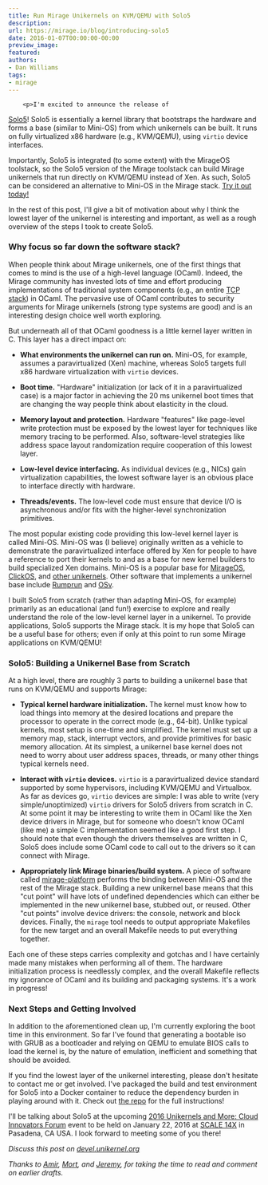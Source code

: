 ```yaml
---
title: Run Mirage Unikernels on KVM/QEMU with Solo5
description:
url: https://mirage.io/blog/introducing-solo5
date: 2016-01-07T00:00:00-00:00
preview_image:
featured:
authors:
- Dan Williams
tags:
- mirage
---
```



        <p>I'm excited to announce the release of
<a href="https://github.com/solo5/solo5">Solo5</a>!
Solo5 is essentially a kernel library that bootstraps the hardware and
forms a base (similar to Mini-OS) from which unikernels can be built.
It runs on fully virtualized x86 hardware (e.g., KVM/QEMU), using
<code>virtio</code> device interfaces.</p>
<p>Importantly, Solo5 is integrated (to some extent) with the MirageOS
toolstack, so the Solo5 version of the Mirage toolstack can build
Mirage unikernels that run directly on KVM/QEMU instead of Xen.  As
such, Solo5 can be considered an alternative to Mini-OS in the Mirage
stack.  <a href="https://github.com/solo5/solo5">Try it out
today!</a></p>
<p>In the rest of this post, I'll give a bit of motivation about why I
think the lowest layer of the unikernel is interesting and important,
as well as a rough overview of the steps I took to create Solo5.</p>
<h3>Why focus so far down the software stack?</h3>
<p>When people think about Mirage unikernels, one of the first things
that comes to mind is the use of a high-level language (OCaml).
Indeed, the Mirage community has invested lots of time and effort
producing implementations of traditional system components (e.g., an
entire <a href="https://github.com/mirage/mirage-tcpip">TCP stack</a>) in OCaml.  The pervasive use of OCaml contributes to
security arguments for Mirage unikernels (strong type systems are
good) and is an interesting design choice well worth exploring.</p>
<p>But underneath all of that OCaml goodness is a little kernel layer
written in C.  This layer has a direct impact on:</p>
<ul>
<li>
<p><strong>What environments the unikernel can run on.</strong> Mini-OS, for
example, assumes a paravirtualized (Xen) machine, whereas Solo5
targets full x86 hardware virtualization with <code>virtio</code> devices.</p>
</li>
<li>
<p><strong>Boot time.</strong> &quot;Hardware&quot; initialization (or lack of it in a
paravirtualized case) is a major factor in achieving the 20 ms
unikernel boot times that are changing the way people think about
elasticity in the cloud.</p>
</li>
<li>
<p><strong>Memory layout and protection.</strong> Hardware &quot;features&quot; like
page-level write protection must be exposed by the lowest layer for
techniques like memory tracing to be performed.  Also,
software-level strategies like address space layout randomization
require cooperation of this lowest layer.</p>
</li>
<li>
<p><strong>Low-level device interfacing.</strong> As individual devices (e.g., NICs)
gain virtualization capabilities, the lowest software layer is an
obvious place to interface directly with hardware.</p>
</li>
<li>
<p><strong>Threads/events.</strong> The low-level code must ensure that device I/O
is asynchronous and/or fits with the higher-level synchronization
primitives.</p>
</li>
</ul>
<p>The most popular existing code providing this low-level kernel layer
is called Mini-OS.  Mini-OS was (I believe) originally written as
a vehicle to demonstrate the paravirtualized interface offered by Xen
for people to have a reference to port their kernels to and as a base
for new kernel builders to build specialized Xen domains.  Mini-OS is
a popular base for <a href="https://mirage.io">MirageOS</a>,
<a href="http://cnp.neclab.eu/projects/clickos/">ClickOS</a>,
and <a href="http://unikernel.org/projects/">other unikernels</a>.  Other
software that implements a unikernel base include
<a href="http://rumpkernel.org/">Rumprun</a> and <a href="http://osv.io/">OSv</a>.</p>
<p>I built Solo5 from scratch (rather than adapting Mini-OS, for example)
primarily as an educational (and fun!) exercise to explore and really
understand the role of the low-level kernel layer in a unikernel.  To
provide applications, Solo5 supports the Mirage stack.  It is my hope
that Solo5 can be a useful base for others; even if only at this point
to run some Mirage applications on KVM/QEMU!</p>
<h3>Solo5: Building a Unikernel Base from Scratch</h3>
<p>At a high level, there are roughly 3 parts to building a unikernel
base that runs on KVM/QEMU and supports Mirage:</p>
<ul>
<li>
<p><strong>Typical kernel hardware initialization.</strong> The kernel must know how
to load things into memory at the desired locations and prepare
the processor to operate in the correct mode (e.g., 64-bit).  Unlike
typical kernels, most setup is one-time and simplified.  The kernel
must set up a memory map, stack, interrupt vectors, and provide
primitives for basic memory allocation.  At its simplest, a
unikernel base kernel does not need to worry about user address
spaces, threads, or many other things typical kernels need.</p>
</li>
<li>
<p><strong>Interact with <code>virtio</code> devices.</strong> <code>virtio</code> is a paravirtualized
device standard supported by some hypervisors, including KVM/QEMU
and Virtualbox.  As far as devices go, <code>virtio</code> devices are simple:
I was able to write (very simple/unoptimized) <code>virtio</code> drivers for
Solo5 drivers from scratch in C.  At some point it may be
interesting to write them in OCaml like the Xen device drivers in
Mirage, but for someone who doesn't know OCaml (like me) a simple C
implementation seemed like a good first step.  I should note that
even though the drivers themselves are written in C, Solo5 does
include some OCaml code to call out to the drivers so it can connect with
Mirage.</p>
</li>
<li>
<p><strong>Appropriately link Mirage binaries/build system.</strong> A piece of
software called <a href="https://github.com/mirage/mirage-platform">mirage-platform</a>
performs the binding between Mini-OS
and the rest of the Mirage stack.  Building a new unikernel base
means that this &quot;cut point&quot; will have lots of undefined dependencies
which can either be implemented in the new unikernel base, stubbed
out, or reused.  Other &quot;cut points&quot; involve device drivers: the
console, network and block devices.  Finally, the <code>mirage</code> tool
needs to output appropriate Makefiles for the new target and an
overall Makefile needs to put everything together.</p>
</li>
</ul>
<p>Each one of these steps carries complexity and gotchas and I have
certainly made many mistakes when performing all of them.  The
hardware initialization process is needlessly complex, and the overall
Makefile reflects my ignorance of OCaml and its building and packaging
systems.  It's a work in progress!</p>
<h3>Next Steps and Getting Involved</h3>
<p>In addition to the aforementioned clean up, I'm currently exploring
the boot time in this environment.  So far I've found that generating
a bootable iso with GRUB as a bootloader and relying on QEMU to
emulate BIOS calls to load the kernel is, by the nature of emulation,
inefficient and something that should be avoided.</p>
<p>If you find the lowest layer of the unikernel interesting, please
don't hesitate to contact me or get involved.  I've packaged the build
and test environment for Solo5 into a Docker container to reduce the
dependency burden in playing around with it.  Check out <a href="https://github.com/solo5/solo5">the
repo</a> for the full
instructions!</p>
<p>I'll be talking about Solo5 at the upcoming <a href="http://wiki.xenproject.org/wiki/2016_Unikernels_and_More:_Cloud_Innovators_Forum_Schedule">2016 Unikernels and More:
Cloud Innovators
Forum</a>
event to be held on January 22, 2016 at <a href="https://www.socallinuxexpo.org/scale/14x">SCALE
14X</a> in Pasadena, CA USA.  I
look forward to meeting some of you there!</p>
<p><em>Discuss this post on <a href="https://devel.unikernel.org/t/run-mirage-unikernels-on-kvm-qemu-with-solo5/59">devel.unikernel.org</a></em></p>
<p><em>Thanks to <a href="https://twitter.com/amirmc">Amir</a>,
<a href="http://mort.io">Mort</a>,
and <a href="https://github.com/yallop">Jeremy</a>,
for taking the time to read and comment on earlier drafts.</em></p>

      
